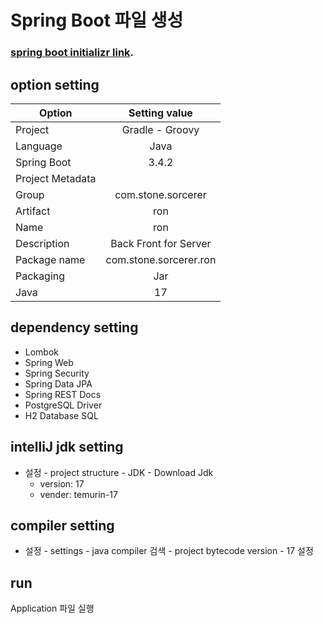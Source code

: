 # Spring Boot 파일 생성

### [spring boot initializr link](https://start.spring.io/).

## option setting

| Option           |     Setting value      |
|------------------|:----------------------:|
| Project          |    Gradle - Groovy     |
| Language         |          Java          |
| Spring Boot      |         3.4.2          |
| Project Metadata |                        |
| Group            |   com.stone.sorcerer   |
| Artifact         |          ron           |
| Name             |          ron           |
| Description      | Back Front  for Server |
| Package name     | com.stone.sorcerer.ron |
| Packaging        |          Jar           |
| Java             |           17           |

## dependency setting

* Lombok
* Spring Web
* Spring Security
* Spring Data JPA
* Spring REST Docs
* PostgreSQL Driver
* H2 Database SQL

## intelliJ jdk setting
* 설정 - project structure - JDK - Download Jdk
    * version: 17
    * vender: temurin-17

## compiler setting
* 설정 - settings - java compiler 검색 - project bytecode version - 17 설정

## run
Application 파일 실행